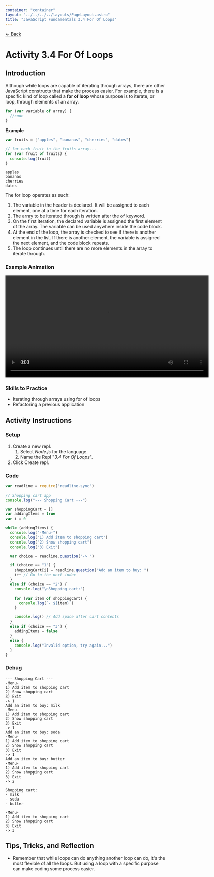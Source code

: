 ```yaml
---
container: "container"
layout: "../../../../layouts/PageLayout.astro"
title: "JavaScript Fundamentals 3.4 For Of Loops"
---
```


[← Back](/courses/javascript-fundamentals/)

# Activity 3.4 For Of Loops

## Introduction

Although while loops are capable of iterating through arrays, there are other JavaScript constructs that make the process easier. For example, there is a specific kind of loop called a **for of loop** whose purpose is to iterate, or loop, through elements of an array.

```js
for (var variable of array) {
  //code
}
```

**Example**

```js
var fruits = ["apples", "bananas", "cherries", "dates"]

// for each fruit in the fruits array...
for (var fruit of fruits) {
  console.log(fruit)
}
```

```shell
apples
bananas
cherries
dates
```

The for loop operates as such:

1. The variable in the header is declared. It will be assigned to each element, one at a time for each iteration.
2. The array to be iterated through is written after the `of` keyword.
3. On the first iteration, the declared variable is assigned the first element of the array. The variable can be used anywhere inside the code block.
4. At the end of the loop, the array is checked to see if there is another element in the list. If there is another element, the variable is assigned the next element, and the code block repeats.
5. The loop continues until there are no more elements in the array to iterate through.

### Example Animation

<video src="/assets/video/javascript/for-of-loop-animation.mp4" width="640" controls></video>

### Skills to Practice

- Iterating through arrays using for of loops
- Refactoring a previous application

## Activity Instructions

### Setup

1. Create a new repl.
   1. Select _Node.js_ for the language.
   2. Name the Repl "_3.4 For Of Loops_".
2. Click Create repl.

### Code

```javascript
var readline = require("readline-sync")

// Shopping cart app
console.log("--- Shopping Cart ---")

var shoppingCart = []
var addingItems = true
var i = 0

while (addingItems) {
  console.log("-Menu-")
  console.log("1) Add item to shopping cart")
  console.log("2) Show shopping cart")
  console.log("3) Exit")

  var choice = readline.question("-> ")

  if (choice == "1") {
    shoppingCart[i] = readline.question("Add an item to buy: ")
    i++ // Go to the next index
  } 
  else if (choice == "2") {
    console.log("\nShopping cart:")

    for (var item of shoppingCart) {
      console.log(`- ${item}`)
    }

    console.log() // Add space after cart contents
  } 
  else if (choice == "3") {
    addingItems = false
  } 
  else {
    console.log("Invalid option, try again...")
  }
}
```

### Debug

```
--- Shopping Cart ---
-Menu-
1) Add item to shopping cart
2) Show shopping cart
3) Exit
-> 1
Add an item to buy: milk
-Menu-
1) Add item to shopping cart
2) Show shopping cart
3) Exit
-> 1
Add an item to buy: soda
-Menu-
1) Add item to shopping cart
2) Show shopping cart
3) Exit
-> 1
Add an item to buy: butter
-Menu-
1) Add item to shopping cart
2) Show shopping cart
3) Exit
-> 2

Shopping cart:
- milk
- soda
- butter

-Menu-
1) Add item to shopping cart
2) Show shopping cart
3) Exit
-> 3
```

## Tips, Tricks, and Reflection

- Remember that while loops can do anything another loop can do, it's the most flexible of all the loops. But using a loop with a specific purpose can make coding some process easier.
